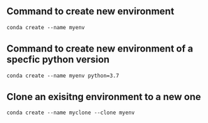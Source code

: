 ## Command to create new environment

```
conda create --name myenv
```

## Command to create new environment of a specfic python version

```
conda create --name myenv python=3.7
```


## Clone an exisitng environment to a new one

```
conda create --name myclone --clone myenv
```

